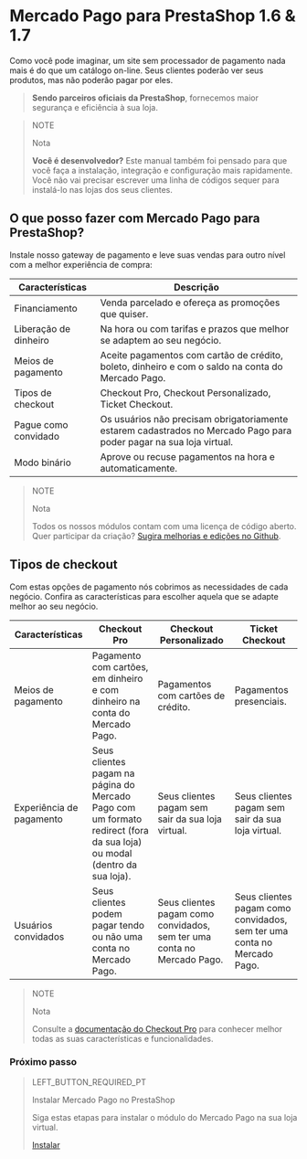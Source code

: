 # Mercado Pago para PrestaShop 1.6 & 1.7


Como você pode imaginar, um site sem processador de pagamento nada mais é do que um catálogo on-line. Seus clientes poderão ver seus produtos, mas não poderão pagar por eles.

> **Sendo parceiros oficiais da PrestaShop**, fornecemos maior segurança e eficiência à sua loja.

<span></span>

> NOTE
>
> Nota
>
> **Você é desenvolvedor?** Este manual também foi pensado para que você faça a instalação, integração e configuração mais rapidamente. Você não vai precisar escrever uma linha de códigos sequer para instalá-lo nas lojas dos seus clientes.

## O que posso fazer com Mercado Pago para PrestaShop?

Instale nosso gateway de pagamento e leve suas vendas para outro nível com a melhor experiência de compra:

| Características               | Descrição                                                                	                                               |
|-------------------------------|--------------------------------------------------------------------------------------------------------------------------|
| Financiamento                	| Venda parcelado e ofereça as promoções que quiser.                     	                                                 |
| Liberação de dinheiro         | Na hora ou com tarifas e prazos que melhor se adaptem ao seu negócio.  	                                                 |
| Meios de pagamento            | Aceite pagamentos com cartão de crédito, boleto, dinheiro e com o saldo na conta do Mercado Pago.                        |
| Tipos de checkout             | Checkout Pro, Checkout Personalizado, Ticket Checkout.                                               	         |
| Pague como convidado          | Os usuários não precisam obrigatoriamente estarem cadastrados no Mercado Pago para poder pagar na sua loja virtual.      |
| Modo binário                  | Aprove ou recuse pagamentos na hora e automaticamente.                                                                   |

> NOTE
>
> Nota
>
> Todos os nossos módulos contam com uma licença de código aberto. Quer participar da criação? [Sugira melhorias e edições no Github](https://github.com/mercadopago/cart-prestashop-7).

## Tipos de checkout

Com estas opções de pagamento nós cobrimos as necessidades de cada negócio. Confira as características para escolher aquela que se adapte melhor ao seu negócio.

| Características    | Checkout Pro    | Checkout Personalizado | Ticket Checkout |
|--------------------|--------------------------|------------------------|-----------------|
| Meios de pagamento | Pagamento com cartões, em dinheiro e com dinheiro na conta do Mercado Pago. | Pagamentos com cartões de crédito. | Pagamentos presenciais. |
| Experiência de pagamento | Seus clientes pagam na página do Mercado Pago com um formato redirect (fora da sua loja) ou modal (dentro da sua loja). | Seus clientes pagam sem sair da sua loja virtual. | Seus clientes pagam sem sair da sua loja virtual. |
| Usuários convidados | Seus clientes podem pagar tendo ou não uma conta no Mercado Pago. | Seus clientes pagam como convidados, sem ter uma conta no Mercado Pago. | Seus clientes pagam como convidados, sem ter uma conta no Mercado Pago. |

> NOTE
>
> Nota
>
> Consulte a [documentação do Checkout Pro](https://www.mercadopago[FAKER][URL][DOMAIN]/developers/pt/guides/online-payments/checkout-pro/introduction/) para conhecer melhor todas as suas características e funcionalidades.

### Próximo passo

> LEFT_BUTTON_REQUIRED_PT
>
> Instalar Mercado Pago no PrestaShop
>
> Siga estas etapas para instalar o módulo do Mercado Pago na sua loja virtual.
>
> 
> [Instalar](https://www.mercadopago[FAKER][URL][DOMAIN]/developers/pt/guides/plugins/prestashop/instalation/)